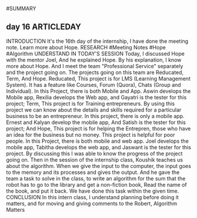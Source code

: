 #SUMMARY
## day 16 ARTICLEDAY
INTRODUCTION
It's the 16th day of the internship, I have done the meeting note. Learn more about Hope. 
RESEARCH
#Meeting Notes
#Hope
#Algorithm
UNDERSTAND IN TODAY'S SESSION
Today, I discussed Hope with the mentor Joel, And he explained Hope. By his explanation, I know more about Hope. And I meet the team "Professional Service" separately and the project going on. The projects going on this team are Reducated, Term,  And Hope. Reducated, This project is for LMS (Learning Management System). It has a feature like Courses, Forum (Quora), Chats (Group and Individual). In this Project, there is both Mobile and App. Aswin develops the Mobile app, Rexilia develops the Web app, and Gayatri is the tester for this project; Term, This project is for Training entrepreneurs. By using this project we can know about the details and skills required for a particular business to be an entrepreneur. In this project, there is only a mobile app. Ernest and Kalyan develop the mobile app, And Satish is the tester for this project; And Hope, This project is for helping the Entrepren, those who have an idea for the business but no money. This project is helpful for poor people. In this Project, there is both mobile and web app. Joel develops the mobile app, Tabitha develops the web app, and Jaswant is the tester for this project. By discussing this I was able to know the progress of the project going on. 
Then in the session of the internship class, Koushik teaches us about the algorithm. When we give the input to the computer, the input goes to the memory and its processes and gives the output. And he gave the team a task to solve in the class, to write an algorithm for the sum that the robot has to go to the library and get a non-fiction book, Read the name of the book, and put it back. We have done this task within the given time.
CONCLUSION
In this intern class, I understand planning before doing it matters, and  for moving and giving comments to the Robert, Algorithm Matters
